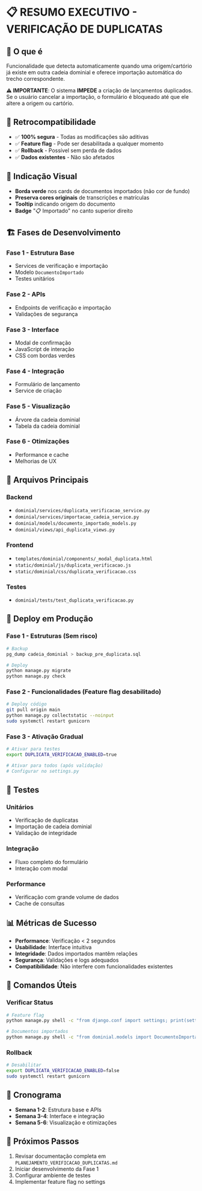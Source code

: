 # 📋 RESUMO EXECUTIVO - VERIFICAÇÃO DE DUPLICATAS

## 🎯 **O que é**
Funcionalidade que detecta automaticamente quando uma origem/cartório já existe em outra cadeia dominial e oferece importação automática do trecho correspondente.

**⚠️ IMPORTANTE**: O sistema **IMPEDE** a criação de lançamentos duplicados. Se o usuário cancelar a importação, o formulário é bloqueado até que ele altere a origem ou cartório.

## 🔄 **Retrocompatibilidade**
- ✅ **100% segura** - Todas as modificações são aditivas
- ✅ **Feature flag** - Pode ser desabilitada a qualquer momento
- ✅ **Rollback** - Possível sem perda de dados
- ✅ **Dados existentes** - Não são afetados

## 🎨 **Indicação Visual**
- **Borda verde** nos cards de documentos importados (não cor de fundo)
- **Preserva cores originais** de transcrições e matrículas
- **Tooltip** indicando origem do documento
- **Badge** "📋 Importado" no canto superior direito

## 🏗️ **Fases de Desenvolvimento**

### **Fase 1** - Estrutura Base
- Services de verificação e importação
- Modelo `DocumentoImportado`
- Testes unitários

### **Fase 2** - APIs
- Endpoints de verificação e importação
- Validações de segurança

### **Fase 3** - Interface
- Modal de confirmação
- JavaScript de interação
- CSS com bordas verdes

### **Fase 4** - Integração
- Formulário de lançamento
- Service de criação

### **Fase 5** - Visualização
- Árvore da cadeia dominial
- Tabela da cadeia dominial

### **Fase 6** - Otimizações
- Performance e cache
- Melhorias de UX

## 📁 **Arquivos Principais**

### **Backend**
- `dominial/services/duplicata_verificacao_service.py`
- `dominial/services/importacao_cadeia_service.py`
- `dominial/models/documento_importado_models.py`
- `dominial/views/api_duplicata_views.py`

### **Frontend**
- `templates/dominial/components/_modal_duplicata.html`
- `static/dominial/js/duplicata_verificacao.js`
- `static/dominial/css/duplicata_verificacao.css`

### **Testes**
- `dominial/tests/test_duplicata_verificacao.py`

## 🚀 **Deploy em Produção**

### **Fase 1** - Estruturas (Sem risco)
```bash
# Backup
pg_dump cadeia_dominial > backup_pre_duplicata.sql

# Deploy
python manage.py migrate
python manage.py check
```

### **Fase 2** - Funcionalidades (Feature flag desabilitado)
```bash
# Deploy código
git pull origin main
python manage.py collectstatic --noinput
sudo systemctl restart gunicorn
```

### **Fase 3** - Ativação Gradual
```bash
# Ativar para testes
export DUPLICATA_VERIFICACAO_ENABLED=true

# Ativar para todos (após validação)
# Configurar no settings.py
```

## 🧪 **Testes**

### **Unitários**
- Verificação de duplicatas
- Importação de cadeia dominial
- Validação de integridade

### **Integração**
- Fluxo completo do formulário
- Interação com modal

### **Performance**
- Verificação com grande volume de dados
- Cache de consultas

## 📊 **Métricas de Sucesso**

- **Performance**: Verificação < 2 segundos
- **Usabilidade**: Interface intuitiva
- **Integridade**: Dados importados mantêm relações
- **Segurança**: Validações e logs adequados
- **Compatibilidade**: Não interfere com funcionalidades existentes

## 🔧 **Comandos Úteis**

### **Verificar Status**
```bash
# Feature flag
python manage.py shell -c "from django.conf import settings; print(settings.DUPLICATA_VERIFICACAO_ENABLED)"

# Documentos importados
python manage.py shell -c "from dominial.models import DocumentoImportado; print(DocumentoImportado.objects.count())"
```

### **Rollback**
```bash
# Desabilitar
export DUPLICATA_VERIFICACAO_ENABLED=false
sudo systemctl restart gunicorn
```

## 📝 **Cronograma**
- **Semana 1-2**: Estrutura base e APIs
- **Semana 3-4**: Interface e integração
- **Semana 5-6**: Visualização e otimizações

## 🎯 **Próximos Passos**
1. Revisar documentação completa em `PLANEJAMENTO_VERIFICACAO_DUPLICATAS.md`
2. Iniciar desenvolvimento da Fase 1
3. Configurar ambiente de testes
4. Implementar feature flag no settings 